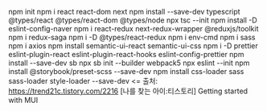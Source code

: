 npm init
npm i react react-dom next
npm install --save-dev typescript @types/react @types/react-dom @types/node
npx tsc --init
npm install -D eslint-config-naver
npm i react-redux next-redux-wrapper @reduxjs/toolkit
npm i redux-saga
npm i -D @types/react-redux
npm i env-cmd
npm i sass
npm i axios
npm install semantic-ui-react semantic-ui-css
npm i -D prettier eslint-plugin-react eslint-plugin-react-hooks eslint-config-prettier
npm install --save-dev sb
npx sb init --builder webpack5
npx eslint --init
npm install @storybook/preset-scss --save-dev
npm install css-loader sass sass-loader style-loader --save-dev <= 출처: https://trend21c.tistory.com/2216 [나를 찾는 아이:티스토리]
Getting started with MUI

<!-- npm i -D @mdx-js/react
npm i -D @storybook/manager-webpack5 @storybook/builder-webpack5
npx sb init
npx eslint --init
npm install @storybook/preset-scss css-loader sass sass-loader style-loader --save-dev <= 출처: https://trend21c.tistory.com/2216 [나를 찾는 아이:티스토리] -->
